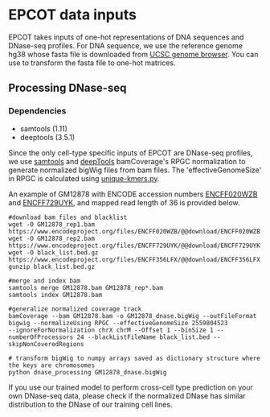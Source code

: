 # EPCOT data inputs

EPCOT takes inputs of one-hot representations of DNA sequences and DNase-seq profiles. For DNA sequence, we use the reference genome hg38 whose fasta file is downloaded from [UCSC genome browser](http://hgdownload.cse.ucsc.edu/goldenPath/hg38/bigZips/). You can use to transform the fasta file to one-hot matrices.
## Processing DNase-seq
### Dependencies
* samtools (1.11)
* deeptools (3.5.1)


Since the only cell-type specific inputs of EPCOT are DNase-seq profiles, we use [samtools](https://github.com/samtools/samtools) and [deepTools](https://github.com/deeptools/deepTools) bamCoverage's RPGC normalization to generate normalized bigWig files from bam files. The 'effectiveGenomeSize' in RPGC is calculated using [unique-kmers.py](https://github.com/dib-lab/khmer/blob/master/scripts/unique-kmers.py). 

An example of GM12878 with ENCODE accession numbers [ENCFF020WZB](https://www.encodeproject.org/experiments/ENCSR000EMT/) and [ENCFF729UYK](https://www.encodeproject.org/experiments/ENCSR000EMT/), and mapped read length of 36 is provided below.
```
#download bam files and blacklist
wget -O GM12878_rep1.bam https://www.encodeproject.org/files/ENCFF020WZB/@@download/ENCFF020WZB.bam
wget -O GM12878_rep2.bam https://www.encodeproject.org/files/ENCFF729UYK/@@download/ENCFF729UYK.bam
wget -O black_list.bed.gz https://www.encodeproject.org/files/ENCFF356LFX/@@download/ENCFF356LFX.bed.gz
gunzip black_list.bed.gz

#merge and index bam
samtools merge GM12878.bam GM12878_rep*.bam
samtools index GM12878.bam

#generalize normalized coverage track
bamCoverage --bam GM12878.bam -o GM12878_dnase.bigWig --outFileFormat bigwig --normalizeUsing RPGC --effectiveGenomeSize 2559804523 
--ignoreForNormalization chrX chrM --Offset 1 --binSize 1 --numberOfProcessors 24 --blackListFileName black_list.bed --skipNonCoveredRegions

# transform bigWig to numpy arrays saved as dictionary structure where the keys are chromosomes
python dnase_processing GM12878_dnase.bigWig
```
If you use our trained model to perform cross-cell type prediction on your own DNase-seq data, please check if the normalized DNase has similar distribution to the DNase of our training cell lines.
